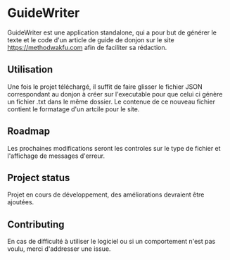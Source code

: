 # GuideWriter
GuideWriter est une application standalone, qui a pour but de générer le texte et le code d'un article de guide de donjon sur le site https://methodwakfu.com afin de faciliter sa rédaction.

## Utilisation
Une fois le projet téléchargé, il suffit de faire glisser le fichier JSON correspondant au donjon à créer sur l'executable pour que celui ci génère un fichier .txt dans le même dossier.
Le contenue de ce nouveau fichier contient le formatage d'un artcile pour le site.

## Roadmap
Les prochaines modifications seront les controles sur le type de fichier et l'affichage de messages d'erreur.


## Project status
Projet en cours de développement, des améliorations devraient être ajoutées.

## Contributing
En cas de difficulté à utiliser le logiciel ou si un comportement n'est pas voulu, merci d'addresser une issue.
